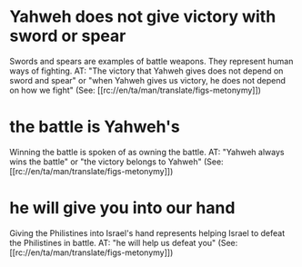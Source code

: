 # Yahweh does not give victory with sword or spear

Swords and spears are examples of battle weapons. They represent human ways of fighting. AT: "The victory that Yahweh gives does not depend on sword and spear" or "when Yahweh gives us victory, he does not depend on how we fight" (See: [[rc://en/ta/man/translate/figs-metonymy]])

# the battle is Yahweh's

Winning the battle is spoken of as owning the battle. AT: "Yahweh always wins the battle" or "the victory belongs to Yahweh" (See: [[rc://en/ta/man/translate/figs-metonymy]])

# he will give you into our hand

Giving the Philistines into Israel's hand represents helping Israel to defeat the Philistines in battle. AT: "he will help us defeat you" (See: [[rc://en/ta/man/translate/figs-metonymy]])

